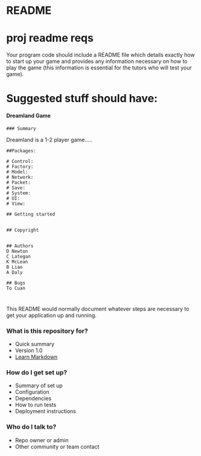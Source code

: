 # README #

# proj readme reqs
Your program code should include a README file which details exactly how to start up your
game and provides any information necessary on how to play the game (this information is essential
for the tutors who will test your game).
#

# Suggested stuff should have:

#### Dreamland Game
    
    ### Summary

Dreamland is a 1-2 player game.....


    ##Packages: 
     
    # Control: 
    # Factory:
    # Model:
    # Network:
    # Packet:
    # Save:
    # System:
    # UI:
    # View:

    ## Getting started


    ## Copyright    

    
    ## Authors
    D Newton
    C Lategan
    K McLean
    B Liao
    A Daly    

    ## Bugs
    To Cuan
    
#


This README would normally document whatever steps are necessary to get your application up and running.

### What is this repository for? ###

* Quick summary
* Version 1.0
* [Learn Markdown](https://bitbucket.org/tutorials/markdowndemo)

### How do I get set up? ###

* Summary of set up
* Configuration
* Dependencies
* How to run tests
* Deployment instructions

### Who do I talk to? ###

* Repo owner or admin
* Other community or team contact